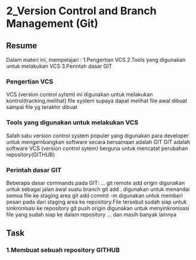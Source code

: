 # 2_Version Control and Branch Management (Git)

## Resume

Dalam materi ini, mempelajari :
1.Pengertian VCS
2.Tools yang digunakan untuk melakukan VCS
3.Perintah dasar GIT

### Pengertian VCS

VCS (version control sytem) ini digunakan untuk melakukan kontrol(tracking,melihat) file system supaya dapat melihat
file awal dibuat sampai file yg terakhir dibuat

### Tools yang digunakan untuk melakukan VCS

Salah satu version control system populer yang digunakan para developer untuk
mengembangkan software secara bersamaan adalah GIT
GIT adalah software VCS (version control sytem) berguna
untuk mencatat perubahan repository(GITHUB)

### Perintah dasar GIT

Beberapa dasar commands pada GIT:
...
git remote add origin <link github> digunakan untuk sebagai jalan awal suatu branch
git add . digunakan untuk menandai semua file ke staging area
git add commit -m <pesan disampaikan> digunakan untuk memberi pesan pada dari staging area ke repository.File tersebut sudah siap untuk sinkronisasi ke repository
git push origin <nama branch> digunakan untuk menyinkronisasi file yang sudah siap ke dalam repository
...
dan masih banyak lainnya

## Task

### 1.Membuat sebuah repository GITHUB
